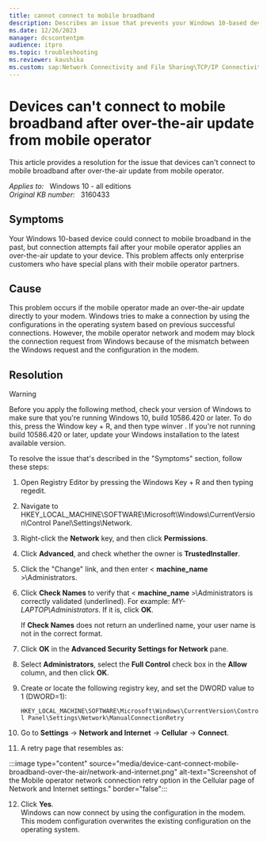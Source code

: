 ```yaml
---
title: cannot connect to mobile broadband
description: Describes an issue that prevents your Windows 10-based device from connecting to mobile broadband. Occurs if an over-the-air update was applied directly to your modem. Resolutions are provided.
ms.date: 12/26/2023
manager: dcscontentpm
audience: itpro
ms.topic: troubleshooting
ms.reviewer: kaushika
ms.custom: sap:Network Connectivity and File Sharing\TCP/IP Connectivity (TCP Protocol, NLA, WinHTTP), csstroubleshoot
---
```

# Devices can't connect to mobile broadband after over-the-air update from mobile operator

This article provides a resolution for the issue that devices can't connect to mobile broadband after over-the-air update from mobile operator.

_Applies to:_ &nbsp; Windows 10 - all editions  
_Original KB number:_ &nbsp; 3160433

## Symptoms

Your Windows 10-based device could connect to mobile broadband in the past, but connection attempts fail after your mobile operator applies an over-the-air update to your device. This problem affects only enterprise customers who have special plans with their mobile operator partners.

## Cause

This problem occurs if the mobile operator made an over-the-air update directly to your modem. Windows tries to make a connection by using the configurations in the operating system based on previous successful connections. However, the mobile operator network and modem may block the connection request from Windows because of the mismatch between the Windows request and the configuration in the modem.

## Resolution

> [!WARNING]
> Before you apply the following method, check your version of Windows to make sure that you're running Windows 10, build 10586.420 or later. To do this, press the Window key + R, and then type winver . If you're not running build 10586.420 or later, update your Windows installation to the latest available version.

To resolve the issue that's described in the "Symptoms" section, follow these steps:

1. Open Registry Editor by pressing the Windows Key + R and then typing regedit.
2. Navigate to HKEY_LOCAL_MACHINE\SOFTWARE\Microsoft\Windows\CurrentVersion\Control Panel\Settings\Network.
3. Right-click the **Network** key, and then click **Permissions**.
4. Click **Advanced**, and check whether the owner is **TrustedInstaller**.
5. Click the "Change" link, and then enter < **machine_name** >\Administrators.
6. Click **Check Names** to verify that < **machine_name** >\Administrators is correctly validated (underlined). For example: *MY-LAPTOP\Administrators*. If it is, click **OK**.

    If **Check Names** does not return an underlined name, your user name is not in the correct format.
7. Click **OK** in the **Advanced Security Settings for Network** pane.
8. Select **Administrators**, select the **Full Control** check box in the **Allow** column, and then click **OK**.
9. Create or locate the following registry key, and set the DWORD value to 1 (DWORD=1):

    `HKEY_LOCAL_MACHINE\SOFTWARE\Microsoft\Windows\CurrentVersion\Control Panel\Settings\Network\ManualConnectionRetry`

10. Go to **Settings** -> **Network and Internet** -> **Cellular** -> **Connect**.
11. A retry page that resembles as:

:::image type="content" source="media/device-cant-connect-mobile-broadband-over-the-air/network-and-internet.png" alt-text="Screenshot of the Mobile operator network connection retry option in the Cellular page of Network and Internet settings." border="false":::

12. Click **Yes**.  
Windows can now connect by using the configuration in the modem. This modem configuration overwrites the existing configuration on the operating system.
